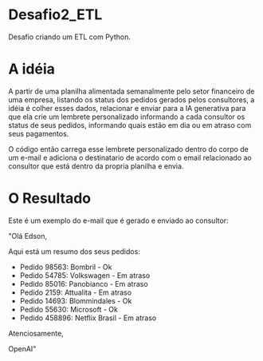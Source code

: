 # Desafio2_ETL

 Desafio criando um ETL com Python.

# A idéia

A partir de uma planilha alimentada semanalmente pelo setor financeiro de uma empresa, listando os status dos pedidos gerados
pelos consultores, a idéia é colher esses dados, relacionar e enviar para a IA generativa para que ela crie um lembrete
personalizado informando a cada consultor os status de seus pedidos, informando quais estão em dia ou em atraso com seus pagamentos.

O código então carrega esse lembrete personalizado dentro do corpo de um e-mail e adiciona o destinatario de acordo com o email relacionado ao consultor que está dentro da propria planilha e envia.

# O Resultado
Este é um exemplo do e-mail que é gerado e enviado ao consultor:

"Olá Edson,

Aqui está um resumo dos seus pedidos:

* Pedido 98563: Bombril - Ok
* Pedido 54785: Volkswagen - Em atraso
* Pedido 85016: Panobianco - Em atraso
* Pedido 2159: Attualita - Em atraso
* Pedido 14693: Blommindales - Ok
* Pedido 55630: Microsoft - Ok
* Pedido 458896: Netflix Brasil - Em atraso

Atenciosamente,

OpenAI"
